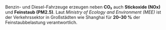 Benzin- und Diesel-Fahrzeuge erzeugen neben **CO₂** auch **Stickoxide (NOx)** und **Feinstaub (PM2.5)**.
Laut *Ministry of Ecology and Environment (MEE)* ist der Verkehrssektor in Großstädten wie Shanghai für **20–30 %** der Feinstaubbelastung verantwortlich.
